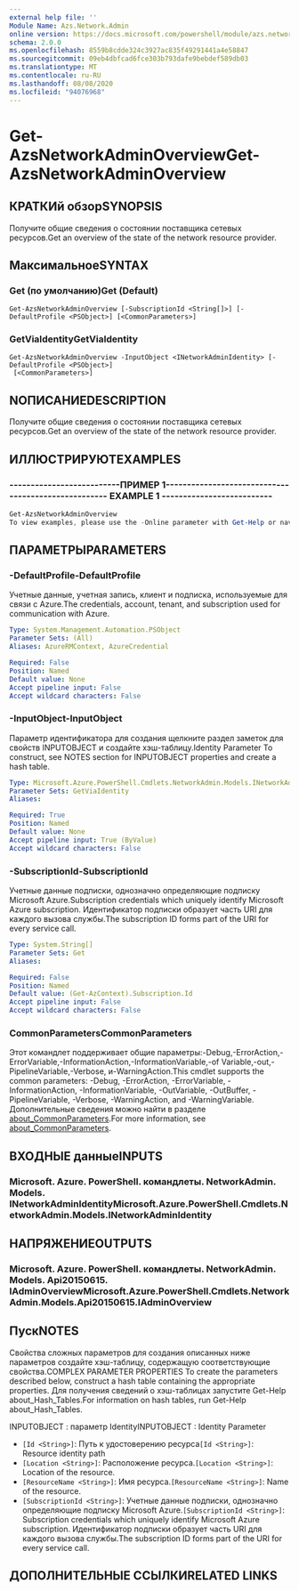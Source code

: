 ```yaml
---
external help file: ''
Module Name: Azs.Network.Admin
online version: https://docs.microsoft.com/powershell/module/azs.network.admin/get-azsnetworkadminoverview
schema: 2.0.0
ms.openlocfilehash: 8559b8cdde324c3927ac835f49291441a4e58847
ms.sourcegitcommit: 09eb4dbfcad6fce303b793dafe9bebdef589db03
ms.translationtype: MT
ms.contentlocale: ru-RU
ms.lasthandoff: 08/08/2020
ms.locfileid: "94076968"
---
```

# <span data-ttu-id="92369-101">Get-AzsNetworkAdminOverview</span><span class="sxs-lookup"><span data-stu-id="92369-101">Get-AzsNetworkAdminOverview</span></span>

## <span data-ttu-id="92369-102">КРАТКИй обзор</span><span class="sxs-lookup"><span data-stu-id="92369-102">SYNOPSIS</span></span>
<span data-ttu-id="92369-103">Получите общие сведения о состоянии поставщика сетевых ресурсов.</span><span class="sxs-lookup"><span data-stu-id="92369-103">Get an overview of the state of the network resource provider.</span></span>

## <span data-ttu-id="92369-104">Максимальное</span><span class="sxs-lookup"><span data-stu-id="92369-104">SYNTAX</span></span>

### <span data-ttu-id="92369-105">Get (по умолчанию)</span><span class="sxs-lookup"><span data-stu-id="92369-105">Get (Default)</span></span>
```
Get-AzsNetworkAdminOverview [-SubscriptionId <String[]>] [-DefaultProfile <PSObject>] [<CommonParameters>]
```

### <span data-ttu-id="92369-106">GetViaIdentity</span><span class="sxs-lookup"><span data-stu-id="92369-106">GetViaIdentity</span></span>
```
Get-AzsNetworkAdminOverview -InputObject <INetworkAdminIdentity> [-DefaultProfile <PSObject>]
 [<CommonParameters>]
```

## <span data-ttu-id="92369-107">NОПИСАНИЕ</span><span class="sxs-lookup"><span data-stu-id="92369-107">DESCRIPTION</span></span>
<span data-ttu-id="92369-108">Получите общие сведения о состоянии поставщика сетевых ресурсов.</span><span class="sxs-lookup"><span data-stu-id="92369-108">Get an overview of the state of the network resource provider.</span></span>

## <span data-ttu-id="92369-109">ИЛЛЮСТРИРУЮТ</span><span class="sxs-lookup"><span data-stu-id="92369-109">EXAMPLES</span></span>

### <span data-ttu-id="92369-110">--------------------------ПРИМЕР 1--------------------------</span><span class="sxs-lookup"><span data-stu-id="92369-110">-------------------------- EXAMPLE 1 --------------------------</span></span>
```powershell
Get-AzsNetworkAdminOverview
To view examples, please use the -Online parameter with Get-Help or navigate to: https://docs.microsoft.com/powershell/module/azs.network.admin/get-azsnetworkadminoverview
```



## <span data-ttu-id="92369-111">ПАРАМЕТРЫ</span><span class="sxs-lookup"><span data-stu-id="92369-111">PARAMETERS</span></span>

### <span data-ttu-id="92369-112">-DefaultProfile</span><span class="sxs-lookup"><span data-stu-id="92369-112">-DefaultProfile</span></span>
<span data-ttu-id="92369-113">Учетные данные, учетная запись, клиент и подписка, используемые для связи с Azure.</span><span class="sxs-lookup"><span data-stu-id="92369-113">The credentials, account, tenant, and subscription used for communication with Azure.</span></span>

```yaml
Type: System.Management.Automation.PSObject
Parameter Sets: (All)
Aliases: AzureRMContext, AzureCredential

Required: False
Position: Named
Default value: None
Accept pipeline input: False
Accept wildcard characters: False

```

### <span data-ttu-id="92369-114">-InputObject</span><span class="sxs-lookup"><span data-stu-id="92369-114">-InputObject</span></span>
<span data-ttu-id="92369-115">Параметр идентификатора для создания щелкните раздел заметок для свойств INPUTOBJECT и создайте хэш-таблицу.</span><span class="sxs-lookup"><span data-stu-id="92369-115">Identity Parameter To construct, see NOTES section for INPUTOBJECT properties and create a hash table.</span></span>

```yaml
Type: Microsoft.Azure.PowerShell.Cmdlets.NetworkAdmin.Models.INetworkAdminIdentity
Parameter Sets: GetViaIdentity
Aliases:

Required: True
Position: Named
Default value: None
Accept pipeline input: True (ByValue)
Accept wildcard characters: False

```

### <span data-ttu-id="92369-116">-SubscriptionId</span><span class="sxs-lookup"><span data-stu-id="92369-116">-SubscriptionId</span></span>
<span data-ttu-id="92369-117">Учетные данные подписки, однозначно определяющие подписку Microsoft Azure.</span><span class="sxs-lookup"><span data-stu-id="92369-117">Subscription credentials which uniquely identify Microsoft Azure subscription.</span></span>
<span data-ttu-id="92369-118">Идентификатор подписки образует часть URI для каждого вызова службы.</span><span class="sxs-lookup"><span data-stu-id="92369-118">The subscription ID forms part of the URI for every service call.</span></span>

```yaml
Type: System.String[]
Parameter Sets: Get
Aliases:

Required: False
Position: Named
Default value: (Get-AzContext).Subscription.Id
Accept pipeline input: False
Accept wildcard characters: False

```

### <span data-ttu-id="92369-119">CommonParameters</span><span class="sxs-lookup"><span data-stu-id="92369-119">CommonParameters</span></span>
<span data-ttu-id="92369-120">Этот командлет поддерживает общие параметры:-Debug,-ErrorAction,-ErrorVariable,-InformationAction,-InformationVariable,-of Variable,-out,-PipelineVariable,-Verbose, и-WarningAction.</span><span class="sxs-lookup"><span data-stu-id="92369-120">This cmdlet supports the common parameters: -Debug, -ErrorAction, -ErrorVariable, -InformationAction, -InformationVariable, -OutVariable, -OutBuffer, -PipelineVariable, -Verbose, -WarningAction, and -WarningVariable.</span></span> <span data-ttu-id="92369-121">Дополнительные сведения можно найти в разделе [about_CommonParameters](http://go.microsoft.com/fwlink/?LinkID=113216).</span><span class="sxs-lookup"><span data-stu-id="92369-121">For more information, see [about_CommonParameters](http://go.microsoft.com/fwlink/?LinkID=113216).</span></span>

## <span data-ttu-id="92369-122">ВХОДНЫЕ данные</span><span class="sxs-lookup"><span data-stu-id="92369-122">INPUTS</span></span>

### <span data-ttu-id="92369-123">Microsoft. Azure. PowerShell. командлеты. NetworkAdmin. Models. INetworkAdminIdentity</span><span class="sxs-lookup"><span data-stu-id="92369-123">Microsoft.Azure.PowerShell.Cmdlets.NetworkAdmin.Models.INetworkAdminIdentity</span></span>

## <span data-ttu-id="92369-124">НАПРЯЖЕНИЕ</span><span class="sxs-lookup"><span data-stu-id="92369-124">OUTPUTS</span></span>

### <span data-ttu-id="92369-125">Microsoft. Azure. PowerShell. командлеты. NetworkAdmin. Models. Api20150615. IAdminOverview</span><span class="sxs-lookup"><span data-stu-id="92369-125">Microsoft.Azure.PowerShell.Cmdlets.NetworkAdmin.Models.Api20150615.IAdminOverview</span></span>



## <span data-ttu-id="92369-126">Пуск</span><span class="sxs-lookup"><span data-stu-id="92369-126">NOTES</span></span>

<span data-ttu-id="92369-127">Свойства сложных параметров для создания описанных ниже параметров создайте хэш-таблицу, содержащую соответствующие свойства.</span><span class="sxs-lookup"><span data-stu-id="92369-127">COMPLEX PARAMETER PROPERTIES To create the parameters described below, construct a hash table containing the appropriate properties.</span></span> <span data-ttu-id="92369-128">Для получения сведений о хэш-таблицах запустите Get-Help about_Hash_Tables.</span><span class="sxs-lookup"><span data-stu-id="92369-128">For information on hash tables, run Get-Help about_Hash_Tables.</span></span>

<span data-ttu-id="92369-129">INPUTOBJECT <INetworkAdminIdentity> : параметр Identity</span><span class="sxs-lookup"><span data-stu-id="92369-129">INPUTOBJECT <INetworkAdminIdentity>: Identity Parameter</span></span>
  - <span data-ttu-id="92369-130">`[Id <String>]`: Путь к удостоверению ресурса</span><span class="sxs-lookup"><span data-stu-id="92369-130">`[Id <String>]`: Resource identity path</span></span>
  - <span data-ttu-id="92369-131">`[Location <String>]`: Расположение ресурса.</span><span class="sxs-lookup"><span data-stu-id="92369-131">`[Location <String>]`: Location of the resource.</span></span>
  - <span data-ttu-id="92369-132">`[ResourceName <String>]`: Имя ресурса.</span><span class="sxs-lookup"><span data-stu-id="92369-132">`[ResourceName <String>]`: Name of the resource.</span></span>
  - <span data-ttu-id="92369-133">`[SubscriptionId <String>]`: Учетные данные подписки, однозначно определяющие подписку Microsoft Azure.</span><span class="sxs-lookup"><span data-stu-id="92369-133">`[SubscriptionId <String>]`: Subscription credentials which uniquely identify Microsoft Azure subscription.</span></span> <span data-ttu-id="92369-134">Идентификатор подписки образует часть URI для каждого вызова службы.</span><span class="sxs-lookup"><span data-stu-id="92369-134">The subscription ID forms part of the URI for every service call.</span></span>

## <span data-ttu-id="92369-135">ДОПОЛНИТЕЛЬНЫЕ ССЫЛКИ</span><span class="sxs-lookup"><span data-stu-id="92369-135">RELATED LINKS</span></span>

